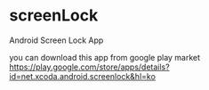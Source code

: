 # screenLock
Android Screen Lock App

you can download this app from google play market
https://play.google.com/store/apps/details?id=net.xcoda.android.screenlock&hl=ko
